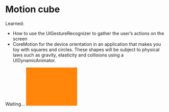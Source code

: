 # Motion cube

Learned:
 - How to use the UIGestureRecognizer to gather the user’s actions on the screen 
 - CoreMotion for the device orientation in an application that makes you toy with squares and circles. These shapes will be subject to physical laws such as gravity, elasticity and collisions using a UIDynamicAnimator.

Waiting...
![](demo.gif)
